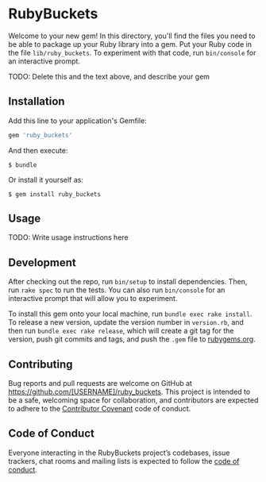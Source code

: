 # RubyBuckets

Welcome to your new gem! In this directory, you'll find the files you need to be able to package up your Ruby library into a gem. Put your Ruby code in the file `lib/ruby_buckets`. To experiment with that code, run `bin/console` for an interactive prompt.

TODO: Delete this and the text above, and describe your gem

## Installation

Add this line to your application's Gemfile:

```ruby
gem 'ruby_buckets'
```

And then execute:

    $ bundle

Or install it yourself as:

    $ gem install ruby_buckets

## Usage

TODO: Write usage instructions here

## Development

After checking out the repo, run `bin/setup` to install dependencies. Then, run `rake spec` to run the tests. You can also run `bin/console` for an interactive prompt that will allow you to experiment.

To install this gem onto your local machine, run `bundle exec rake install`. To release a new version, update the version number in `version.rb`, and then run `bundle exec rake release`, which will create a git tag for the version, push git commits and tags, and push the `.gem` file to [rubygems.org](https://rubygems.org).

## Contributing

Bug reports and pull requests are welcome on GitHub at https://github.com/[USERNAME]/ruby_buckets. This project is intended to be a safe, welcoming space for collaboration, and contributors are expected to adhere to the [Contributor Covenant](http://contributor-covenant.org) code of conduct.

## Code of Conduct

Everyone interacting in the RubyBuckets project’s codebases, issue trackers, chat rooms and mailing lists is expected to follow the [code of conduct](https://github.com/[USERNAME]/ruby_buckets/blob/master/CODE_OF_CONDUCT.md).
